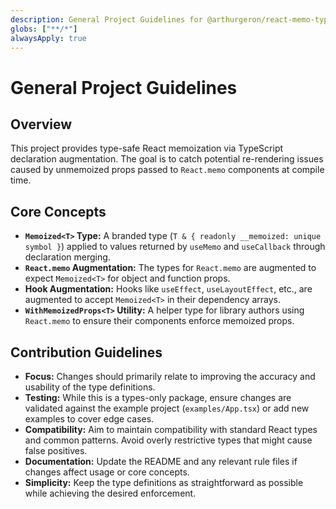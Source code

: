 ```yaml
---
description: General Project Guidelines for @arthurgeron/react-memo-types
globs: ["**/*"]
alwaysApply: true
---
```

# General Project Guidelines

## Overview
This project provides type-safe React memoization via TypeScript declaration augmentation.
The goal is to catch potential re-rendering issues caused by unmemoized props passed to `React.memo` components at compile time.

## Core Concepts
- **`Memoized<T>` Type:** A branded type (`T & { readonly __memoized: unique symbol }`) applied to values returned by `useMemo` and `useCallback` through declaration merging.
- **`React.memo` Augmentation:** The types for `React.memo` are augmented to expect `Memoized<T>` for object and function props.
- **Hook Augmentation:** Hooks like `useEffect`, `useLayoutEffect`, etc., are augmented to accept `Memoized<T>` in their dependency arrays.
- **`WithMemoizedProps<T>` Utility:** A helper type for library authors using `React.memo` to ensure their components enforce memoized props.

## Contribution Guidelines
- **Focus:** Changes should primarily relate to improving the accuracy and usability of the type definitions.
- **Testing:** While this is a types-only package, ensure changes are validated against the example project (`examples/App.tsx`) or add new examples to cover edge cases.
- **Compatibility:** Aim to maintain compatibility with standard React types and common patterns. Avoid overly restrictive types that might cause false positives.
- **Documentation:** Update the README and any relevant rule files if changes affect usage or core concepts.
- **Simplicity:** Keep the type definitions as straightforward as possible while achieving the desired enforcement. 